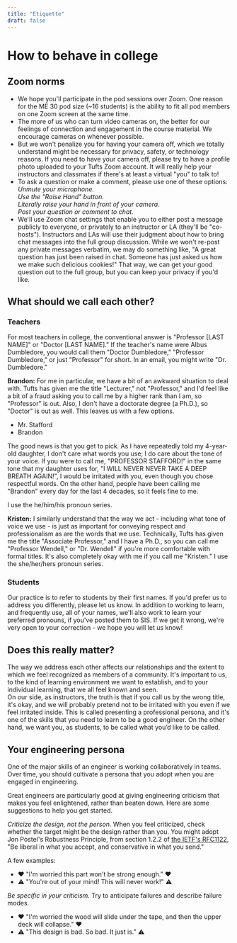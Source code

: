 ```yaml
---
title: "Etiquette"
draft: false
---
```


# How to behave in college

## Zoom norms

* We hope you'll participate in the pod sessions over Zoom. One reason for the ME 30 pod size (~16 students) is the ability to fit all pod members on one Zoom screen at the same time.
* The more of us who can turn video cameras on, the better for our feelings of connection and engagement in the course material. We encourage cameras on whenever possible.  
* But we won't penalize you for having your camera off, which we totally understand might be necessary for privacy, safety, or technology reasons. If you need to have your camera off, please try to have a profile photo uploaded to your Tufts Zoom account. It will really help your instructors and classmates if there's at least a virtual "you" to talk to!  
* To ask a question or make a comment, please use one of these options:  
*Unmute your microphone.*  
*Use the "Raise Hand" button.*  
*Literally raise your hand in front of your camera.*  
*Post your question or comment to chat.*  
* We'll use Zoom chat settings that enable you to either post a message publicly to everyone, or privately to an instructor or LA (they'll be "co-hosts"). Instructors and LAs will use their judgment about how to bring chat messages into the full group discussion. While we won't re-post any private messages verbatim, we may do something like, "A great question has just been raised in chat. Someone has just asked us how we make such delicious cookies!" That way, we can get your good question out to the full group, but you can keep your privacy if you'd like.


## What should we call each other?

### Teachers

For most teachers in college, the conventional answer is "Professor [LAST NAME]" or "Doctor [LAST NAME]." If the teacher's name were Albus Dumbledore, you would call them "Doctor Dumbledore," "Professor Dumbledore," or just "Professor" for short. In an email, you might write "Dr. Dumbledore."

**Brandon:** For me in particular, we have a bit of an awkward situation to deal with. Tufts has given me the title "Lecturer," not "Professor," and I'd feel like a bit of a fraud asking you to call me by a higher rank than I am, so "Professor" is out. Also, I don't have a doctorate degree (a Ph.D.), so "Doctor" is out as well. This leaves us with a few options.

*   Mr. Stafford
*   Brandon

The good news is that you get to pick. As I have repeatedly told my 4-year-old daughter, I don't care what words you use; I do care about the tone of your voice. If you were to call me, "PROFESSOR STAFFORD!" in the same tone that my daughter uses for, "I WILL NEVER NEVER TAKE A DEEP BREATH AGAIN!", I would be irritated with you, even though you chose respectful words. On the other hand, people have been calling me "Brandon" every day for the last 4 decades, so it feels fine to me.

I use the he/him/his pronoun series.

**Kristen:** I similarly understand that the way we act - including what tone of voice we use - is just as important for conveying respect and professionalism as are the words that we use. Technically, Tufts has given me the title "Associate Professor," and I have a Ph.D., so you can call me "Professor Wendell," or "Dr. Wendell" if you're more comfortable with formal titles. It's also completely okay with me if you call me "Kristen." I use the she/her/hers pronoun series.

### Students

Our practice is to refer to students by their first names. If you'd prefer us to address you differently, please let us know. In addition to working to learn, and frequently use, all of your names, we'll also work to learn your preferred pronouns, if you've posted them to SIS. If we get it wrong, we're very open to your correction - we hope you will let us know! 

## Does this really matter?

The way we address each other affects our relationships and the extent to which we feel recognized as members of a community. It's important to us, to the kind of learning environment we want to establish, and to your individual learning, that we all feel known and seen.  
On our side, as instructors, the truth is that if you call us by the wrong title, it's okay, and we will probably pretend not to be irritated with you even if we feel irritated inside. This is called presenting a professional persona, and it's one of the skills that you need to learn to be a good engineer. On the other hand, we want you, as students, to be called what you’d like to be called. 

## Your engineering persona

One of the major skills of an engineer is working collaboratively in teams. Over time, you should cultivate a persona that you adopt when you are engaged in engineering.

Great engineers are particularly good at giving engineering criticism that makes you feel enlightened, rather than beaten down. Here are some suggestions to help you get started.

_Criticize the design, not the person._ When you feel criticized, check whether the target might be the design rather than you. You might adopt Jon Postel's Robustness Principle, from section 1.2.2 of [the IETF's RFC1122](https://www.ietf.org/rfc/rfc1122.txt), "Be liberal in what you accept, and conservative in what you send."

A few examples:

*   ❤ "I'm worried this part won't be strong enough." ❤
*   ⚠ "You're out of your mind! This will never work!" ⚠

_Be specific in your criticism._ Try to anticipate failures and describe failure modes.

*   ❤ "I'm worried the wood will slide under the tape, and then the upper deck will collapse." ❤
*   ⚠ "This design is bad. So bad. It just is." ⚠
